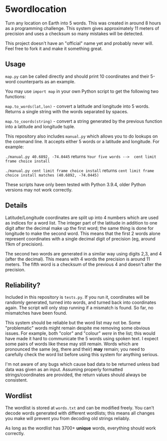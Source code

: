 # 5wordlocation
Turn any location on Earth into 5 words. This was created in around 8 hours as a programming challenge. This system gives approximately 11 meters of precision and uses a checksum so many mistakes will be detected.

This project doesn't have an "official" name yet and probably never will. Feel free to fork it and make it something great.

## Usage
`map.py` can be called directly and should print 10 coordinates and their 5-word counterparts as an example.

You may use `import map` in your own Python script to get the following two functions:

`map.to_words(lat,lon)` - convert a latitude and longitude into 5 words. Returns a single string with the words separated by spaces.

`map.to_coords(string)` - convert a string generated by the previous function into a latitude and longitude tuple.

This repository also includes `manual.py` which allows you to do lookups on the command line. It accepts either 5 words or a latitude and longitude. For example:

`./manual.py 40.6892, -74.0445` returns `Your five words -->  cent limit frame choice install`

`./manual.py cent limit frame choice install` returns `cent limit frame choice install matches (40.6892, -74.0445)`

These scripts have only been tested with Python 3.9.4, older Python versions may not work correctly.

## Details

Latitude/Longitude coordinates are split up into 4 numbers which are used as indices for a word list. The integer part of the latitude in addition to one digit after the decimal make up the first word; the same thing is done for longitude to make the second word. This means that the first 2 words alone represent coordinates with a single decimal digit of precision (eg, around 11km of precision).

The second two words are generated in a similar way using digits 2,3, and 4 (after the decimal). This means with 4 words the precision is around 11 meters. The fifth word is a checksum of the previous 4 and doesn't alter the precision.

## Reliability?

Included in this repository is `tests.py`. If you run it, coordinates will be randomly generated, turned into words, and turned back into coordinates again. The script will only stop running if a mismatch is found. So far, no mismatches have been found.

This system should be reliable but the word list may not be. Some "problematic" words might remain despite me removing some obvious issues. For example, both "color" and "colour" *were* in the list; this would have made it hard to communicate the 5 words using spoken text. I expect some pairs of words like these may still remain. Words which are pronounced the same (eg, there and their) **may** remain; you need to carefully check the word list before using this system for anything serious.

I'm not aware of any bugs which cause bad data to be returned unless bad data was given as an input. Assuming properly formatted strings/coordinates are provided, the return values should always be consistent.

## Wordlist

The wordlist is stored at `words.txt` and can be modified freely. You can't decode words generated with different wordlists; this means all changes you make will prevent you from decoding old strings reliably.

As long as the wordlist has 3700+ **unique** words, everything should work correctly.